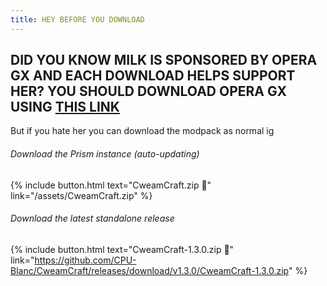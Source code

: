 ```yaml
---
title: HEY BEFORE YOU DOWNLOAD
---
```


## DID YOU KNOW MILK IS SPONSORED BY OPERA GX AND EACH DOWNLOAD HELPS SUPPORT HER? YOU SHOULD DOWNLOAD OPERA GX USING [THIS LINK](https://operagx.gg/cweamcataff)

But if you hate her you can download the modpack as normal ig
###### Download the Prism instance (auto-updating)
{% include button.html text="CweamCraft.zip 📁" link="/assets/CweamCraft.zip" %}

###### Download the latest standalone release
{% include button.html text="CweamCraft-1.3.0.zip 📁" link="https://github.com/CPU-Blanc/CweamCraft/releases/download/v1.3.0/CweamCraft-1.3.0.zip" %}